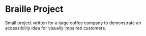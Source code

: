 # Braille Project
Small project written for a large coffee company to demonstrate an
accessibility idea for visually impaired customers.
